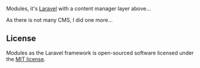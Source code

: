 <p>Modules, it's <a href="https://laravel.com/">Laravel</a> with a content manager layer above...</p>
<p>As there is not many CMS, I did one more...</p>

## License

Modules as the Laravel framework is open-sourced software licensed under the [MIT license](https://opensource.org/licenses/MIT).
